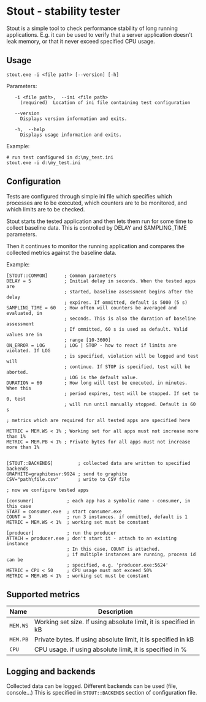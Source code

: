 Stout - stability tester
========================

Stout is a simple tool to check performance stability of long running 
applications. E.g. it can be used to verify that a server application doesn't
leak memory, or that it never exceed specified CPU usage.

Usage
-----


~~~
stout.exe -i <file path> [--version] [-h]
~~~
 
Parameters:

~~~
   -i <file path>,  --ini <file path>
     (required)  Location of ini file containing test configuration

   --version
     Displays version information and exits.

   -h,  --help
     Displays usage information and exits.
~~~

Example:

~~~
# run test configured in d:\my_test.ini
stout.exe -i d:\my_test.ini
~~~


Configuration
-------------

Tests are configured through simple ini file which specifies which processes are
to be executed, which counters are to be monitored, and which limits are to be
checked.

Stout starts the tested application and then lets them run for some time to 
collect baseline data. This is controlled by DELAY and SAMPLING_TIME parameters.

Then it continues to monitor the running application and compares the collected
metrics against the baseline data.

Example:

~~~{.ini}
[STOUT::COMMON]      ; Common parameters 
DELAY = 5            ; Initial delay in seconds. When the tested apps are
                     ; started, baseline assessment begins after the delay 
                     ; expires. If ommitted, default is 5000 (5 s)
SAMPLING_TIME = 60   ; How often will counters be averaged and evaluated, in 
                     ; seconds. This is also the duration of baseline assessment
                     ; If ommitted, 60 s is used as default. Valid values are in
                     ; range [10-3600]
ON_ERROR = LOG       ; LOG | STOP - how to react if limits are violated. If LOG
                     ; is specified, violation will be logged and test will
                     ; continue. If STOP is specified, test will be aborted.
                     ; LOG is the default value. 
DURATION = 60        ; How long will test be executed, in minutes. When this 
                     ; period expires, test will be stopped. If set to 0, test
                     ; will run until manually stopped. Default is 60 s
                     
; metrics which are required for all tested apps are specified here

METRIC = MEM.WS < 1% ; Working set for all apps must not increase more than 1%
METRIC = MEM.PB < 1% ; Private bytes for all apps must not increase more than 1%


[STOUT::BACKENDS]         ; collected data are written to specified backends
GRAPHITE=graphitesvr:9924 ; send to graphite
CSV="path\file.csv"       ; write to CSV file

; now we configure tested apps

[consumer]            ; each app has a symbolic name - consumer, in this case
START = consumer.exe  ; start consumer.exe
COUNT = 3             ; run 3 instances. if ommitted, default is 1
METRIC = MEM.WS < 1%  ; working set must be constant

[producer]            ; run the producer
ATTACH = producer.exe ; don't start it - attach to an existing instance 
                      ; In this case, COUNT is attached.
                      ; if multiple instances are running, process id can be
                      ; specified, e.g. 'producer.exe:5624'
METRIC = CPU < 50     ; CPU usage must not exceed 50%
METRIC = MEM.WS < 1%  ; working set must be constant
~~~


Supported metrics
-----------------

Name       | Description
:----------|----------------------------------------------------------
`MEM.WS`   | Working set size. If using absolute limit, it is specified in kB    
`MEM.PB`   | Private bytes. If using absolute limit, it is specified in kB        
`CPU`      | CPU usage. if using absolute limit, it is specified in %            


Logging and backends
--------------------

Collected data can be logged. Different backends can be used (file, console...)
This is specified in `STOUT::BACKENDS` section of configuration file.

